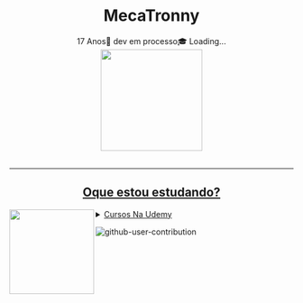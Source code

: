 <h1 align="center">MecaTronny</h1>
<div align="center"> 
17 Anos🎉
dev em processo🎓
Loading...
</div>

<div align="center">
  <a href="https://github.com/MecaTronny">
  <img height="180em" src="https://github-readme-stats.vercel.app/api?username=MecaTronny&show_icons=true&theme=dracula&include_all_commits=true&count_private=true"/>
  </div>
    <br>
    <hr>
<div align="center">

<h2>Oque estou estudando?</h2>
</div>
<img align="left" width="150" height="150" src="https://github.com/user-attachments/assets/3748ed32-e8f4-4f5b-b101-a2a1c12fc8f5">
<details>
<summary>Cursos Na <a href="https://www.Udemy.com">Udemy</a> </summary>

[Desenvolvimento WEB](https://www.udemy.com/course/web-completo/)<br>
[Linguagem Java](https://www.udemy.com/course/java-curso-completo/)<br>
[Banco De Dados e SQL](https://www.udemy.com/course/bancos-de-dados-relacionais-basico-avancado/)<br>
</details>

<div>

![github-user-contribution](https://github.com/user-attachments/assets/1ed269b8-83ef-43a5-b226-0811e33fa0bf)
</div>
